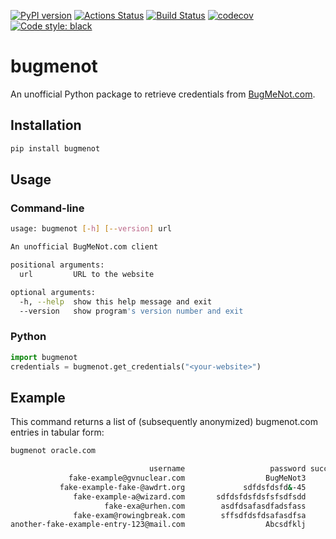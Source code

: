[![PyPI version](https://badge.fury.io/py/bugmenot.svg)](https://badge.fury.io/py/bugmenot)
[![Actions Status](https://github.com/ptrstn/bugmenot/workflows/Python%20package/badge.svg)](https://github.com/ptrstn/bugmenot/actions)
[![Build Status](https://travis-ci.com/ptrstn/bugmenot.svg?branch=master)](https://travis-ci.com/ptrstn/bugmenot)
[![codecov](https://codecov.io/gh/ptrstn/bugmenot/branch/master/graph/badge.svg)](https://codecov.io/gh/ptrstn/bugmenot)
[![Code style: black](https://img.shields.io/badge/code%20style-black-000000.svg)](https://github.com/psf/black)

# bugmenot

An unofficial Python package to retrieve credentials from [BugMeNot.com](http://bugmenot.com/).

## Installation

```bash
pip install bugmenot
```

## Usage

### Command-line

```bash
usage: bugmenot [-h] [--version] url

An unofficial BugMeNot.com client

positional arguments:
  url         URL to the website

optional arguments:
  -h, --help  show this help message and exit
  --version   show program's version number and exit
```

### Python

```python
import bugmenot
credentials = bugmenot.get_credentials("<your-website>")
```

## Example

This command returns a list of (subsequently anonymized) bugmenot.com entries in tabular form:

```bash
bugmenot oracle.com
```

```bash
                               username                   password success_rate votes       age 
             fake-example@gvnuclear.com                  BugMeNot3          85%  1555  2 months 
           fake-example-fake-@awdrt.org             sdfdsfdsfd&-45          71%  2130  2 months 
              fake-example-a@wizard.com       sdfdsfdsfdsfsfsdfsdd          60% 13053    1 year 
                     fake-exa@urhen.com        asdfdsafasdfadsfass          60% 11261 12 months 
              fake-exam@rowingbreak.com        sffsdfdsfdsafasdfsa          59%  6274  8 months 
another-fake-example-entry-123@mail.com                  Abcsdfklj          53% 14989   7 years 
```
